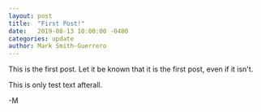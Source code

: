 ```yaml
---
layout: post
title:  "First Post!"
date:   2019-08-13 10:00:00 -0400
categories: update
author: Mark Smith-Guerrero
---
```


This is the first post. Let it be known that it is the first post, even if it isn't.

This is only test text afterall.

-M

